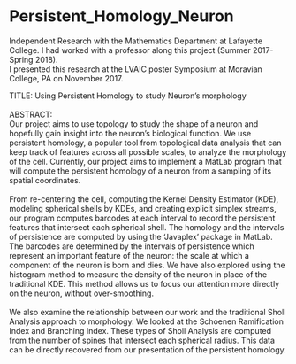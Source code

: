 # Persistent_Homology_Neuron
Independent Research with the Mathematics Department at Lafayette College.
I had worked with a professor along this project (Summer 2017-Spring 2018).<br>
I presented this research at the LVAIC poster Symposium at Moravian College, PA on November 2017.


TITLE: Using Persistent Homology to study Neuron’s morphology
<br><br>
ABSTRACT:<br>
Our project aims to use topology to study the shape of a neuron and hopefully gain insight into the neuron’s biological function. We use persistent homology, a popular tool from topological data analysis that can keep track of features across all possible scales, to analyze the morphology of the cell. Currently, our project aims to implement a MatLab program that will compute the persistent homology of a neuron from a sampling of its spatial coordinates.
<br><br>
From re-centering the cell, computing the Kernel Density Estimator (KDE), modeling spherical shells by KDEs, and creating explicit simplex streams, our program computes barcodes at each interval to record the persistent features that intersect each spherical shell. The homology and the intervals of persistence are computed by using the ‘Javaplex’ package in MatLab. The barcodes are determined by the intervals of persistence which represent an important feature of the neuron: the scale at which a component of the neuron is born and dies. We have also explored using the histogram method to measure the density of the neuron in place of the traditional KDE. This method allows us to focus our attention more directly on the neuron, without over-smoothing.
<br><br>
We also examine the relationship between our work and the traditional Sholl Analysis approach to morphology. We looked at the Schoenen Ramification Index and Branching Index. These types of Sholl Analysis are computed from the number of spines that intersect each spherical radius. This data can be directly recovered from our presentation of the persistent homology.
